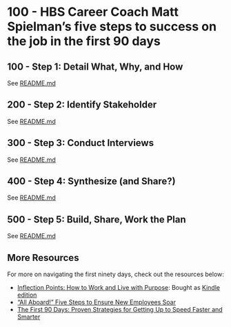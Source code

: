 # 100 - HBS Career Coach Matt Spielman’s five steps to success on the job in the first 90 days

## 100 - Step 1: Detail What, Why, and How

See [README.md](./100/README.md)

## 200 - Step 2: Identify Stakeholder

See [README.md](./200/README.md)

## 300 - Step 3: Conduct Interviews

See [README.md](./300/README.md)

## 400 - Step 4: Synthesize (and Share?)

See [README.md](./400/README.md)

## 500 - Step 5: Build, Share, Work the Plan

See [README.md](./500/README.md)

## More Resources
For more on navigating the first ninety days, check out the resources below:

- [Inflection Points: How to Work and Live with Purpose](https://www.amazon.com/Inflection-Points-Work-Live-Purpose/dp/1119887380/ref=sr_1_1?crid=28KHI89X780AD&keywords=inflection+points+matt+spielman&qid=1649699286&sprefix=inflection+points+matt%2Caps%2C92&sr=8-1): Bought as [Kindle edition](https://read.amazon.co.uk/?asin=B0B1T7RKZW&ref_=dbs_t_r_khbodl)
- [“All Aboard!” Five Steps to Ensure New Employees Soar](https://inflectionpointpartnersllc.com/blog/2017/3/6/all-aboard-five-steps-to-ensure-new-employees-soar)
- [The First 90 Days: Proven Strategies for Getting Up to Speed Faster and Smarter](https://www.amazon.com/First-Days-Updated-Expanded-Strategies/dp/B00CH7FE1O/ref=sr_1_1?keywords=the+first+90+days&qid=1649699315&sprefix=the+first+9%2Caps%2C73&sr=8-1)
